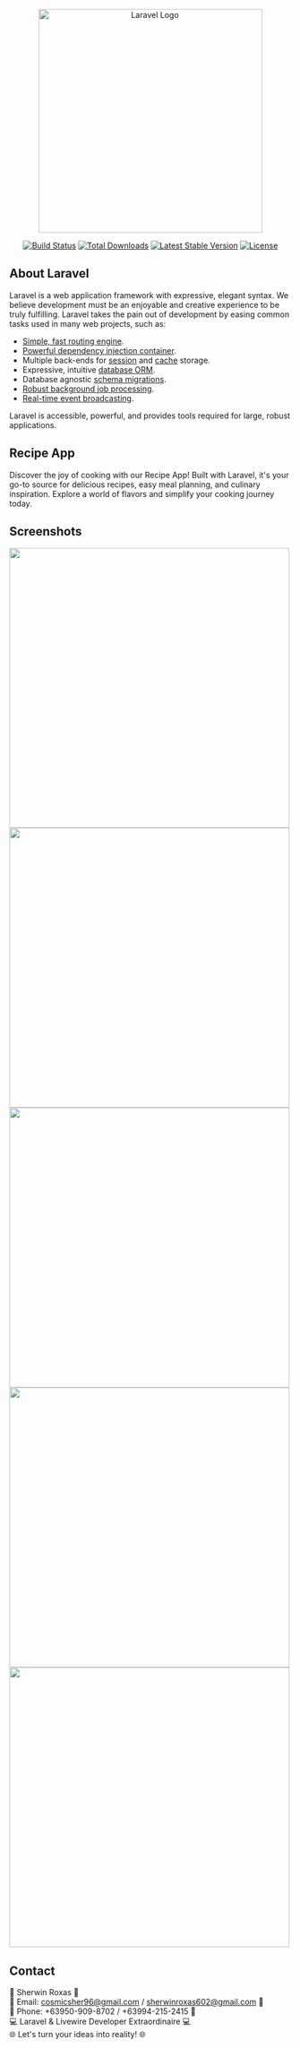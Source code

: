 <p align="center"><a href="https://laravel.com" target="_blank"><img src="https://raw.githubusercontent.com/laravel/art/master/logo-lockup/5%20SVG/2%20CMYK/1%20Full%20Color/laravel-logolockup-cmyk-red.svg" width="400" alt="Laravel Logo"></a></p>

<p align="center">
<a href="https://github.com/laravel/framework/actions"><img src="https://github.com/laravel/framework/workflows/tests/badge.svg" alt="Build Status"></a>
<a href="https://packagist.org/packages/laravel/framework"><img src="https://img.shields.io/packagist/dt/laravel/framework" alt="Total Downloads"></a>
<a href="https://packagist.org/packages/laravel/framework"><img src="https://img.shields.io/packagist/v/laravel/framework" alt="Latest Stable Version"></a>
<a href="https://packagist.org/packages/laravel/framework"><img src="https://img.shields.io/packagist/l/laravel/framework" alt="License"></a>
</p>

## About Laravel

Laravel is a web application framework with expressive, elegant syntax. We believe development must be an enjoyable and creative experience to be truly fulfilling. Laravel takes the pain out of development by easing common tasks used in many web projects, such as:

- [Simple, fast routing engine](https://laravel.com/docs/routing).
- [Powerful dependency injection container](https://laravel.com/docs/container).
- Multiple back-ends for [session](https://laravel.com/docs/session) and [cache](https://laravel.com/docs/cache) storage.
- Expressive, intuitive [database ORM](https://laravel.com/docs/eloquent).
- Database agnostic [schema migrations](https://laravel.com/docs/migrations).
- [Robust background job processing](https://laravel.com/docs/queues).
- [Real-time event broadcasting](https://laravel.com/docs/broadcasting).

Laravel is accessible, powerful, and provides tools required for large, robust applications.

## Recipe App

Discover the joy of cooking with our Recipe App! Built with Laravel, it's your go-to source for delicious recipes, easy meal planning, and culinary inspiration. Explore a world of flavors and simplify your cooking journey today.

## Screenshots

<img src="https://drive.google.com/uc?export=view&id=1lsOTcSssE8UvBDCQ-ZmKJ4Tv_pWRIwk5" width="500" >
<img src="https://drive.google.com/uc?export=view&id=1Bbxlpa3n8bIBigKo_f0MX_ujYnkPXMBj" width="500" >
<img src="https://drive.google.com/uc?export=view&id=1tx3heypNuqsKjc5-_C4tHL-omInUV0MI" width="500" >
<img src="https://drive.google.com/uc?export=view&id=1AEPsCtYWN3wncFIpIkdBbzjC9B53C59K" width="500" >
<img src="https://drive.google.com/uc?export=view&id=13FzgQsr-AfgmTaHn26eyoPQ42xo7nW-m" width="500" >

## Contact

🚀 Sherwin Roxas 🌟<br>
📧 Email: cosmicsher96@gmail.com / sherwinroxas602@gmail.com 📧<br>
📱 Phone: +63950-909-8702 / +63994-215-2415 📱<br>
💻 Laravel & Livewire Developer Extraordinaire 💻<br>
🌐 Let's turn your ideas into reality! 🌐
